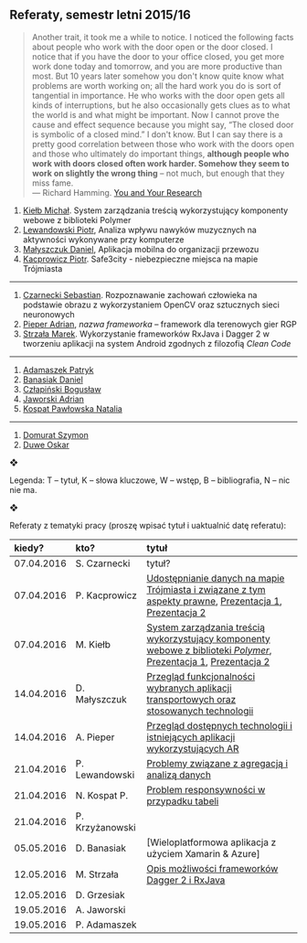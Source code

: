 ## Referaty, semestr letni 2015/16

> Another trait, it took me a while to notice. I noticed the following
> facts about people who work with the door open or the door closed. I
> notice that if you have the door to your office closed, you get more
> work done today and tomorrow, and you are more productive than
> most. But 10 years later somehow you don't know quite know what
> problems are worth working on; all the hard work you do is sort of
> tangential in importance. He who works with the door open gets all
> kinds of interruptions, but he also occasionally gets clues as to what
> the world is and what might be important. Now I cannot prove the cause
> and effect sequence because you might say, “The closed door is
> symbolic of a closed mind.” I don't know. But I can say there is a
> pretty good correlation between those who work with the doors open and
> those who ultimately do important things, **although people who work
> with doors closed often work harder. Somehow they seem to work on
> slightly the wrong thing** – not much, but enough that they miss fame.<br>
> — Richard Hamming. [You and Your Research](http://www.cs.virginia.edu/~robins/YouAndYourResearch.html)

1. [Kiełb Michał](https://github.com/mkielb/masters-thesis). System zarządzania treścią wykorzystujący komponenty webowe z biblioteki Polymer
1. [Lewandowski Piotr](https://github.com/piotrl/master-thesis), Analiza wpływu nawyków muzycznych na aktywności wykonywane przy komputerze
1. [Małyszczuk Daniel](https://github.com/malyszdan/mgr),
  Aplikacja mobilna do organizacji przewozu
1. [Kacprowicz Piotr](https://github.com/Undauted/mgr). Safe3city - niebezpieczne miejsca na mapie Trójmiasta

----

1. [Czarnecki Sebastian](https://github.com/sebcza/haris-eye). Rozpoznawanie zachowań człowieka na podstawie obrazu z wykorzystaniem OpenCV oraz sztucznych sieci neuronowych
1. [Pieper Adrian](https://github.com/Gergoybey/pracaMagisterska),
  _nazwa frameworka_ – framework dla terenowych gier RGP
1. [Strzała Marek](https://github.com/MarekAG/mgr). Wykorzystanie frameworków RxJava i Dagger 2 w tworzeniu aplikacji na system Android zgodnych z filozofią _Clean Code_

----

1. [Adamaszek Patryk](https://github.com/padamaszek/seminarium-magisterskie)
1. [Banasiak Daniel](https://github.com/DanBanasiak/Xamarin)
1. [Człapiński Bogusław](https://bitbucket.org/bczlapinski/seminarium-magisterskie)
1. [Jaworski Adrian](https://github.com/emikser/magisterska)
1. [Kospat Pawłowska Natalia](https://bitbucket.org/nkopa/seminarium_responsywnetabele)

----

1. [Domurat Szymon](https://github.com/sdomurat/mgr)
1. [Duwe Oskar](https://github.com/Linuksiarz/OmniDaemon)

<!-- urlop dziekański
1. Grzesiak Daniel, 17.03 N
1. Krzyżanowski Piotr, 17.03 N
-->

❖

Legenda: T – tytuł, K – słowa kluczowe, W – wstęp, B – bibliografia, N – nic nie ma.

❖

Referaty z tematyki pracy (proszę wpisać tytuł i uaktualnić datę referatu):

| kiedy?     | kto?            | tytuł |
| :--------- | :-------------- | :---- |
| 07.04.2016 | S. Czarnecki    | tytuł? |
| 07.04.2016 | P. Kacprowicz   | [Udostępnianie danych na mapie Trójmiasta i związane z tym aspekty prawne](https://github.com/Undauted/mgr), [Prezentacja 1](http://slides.com/undauted/deck/fullscreen), [Prezentacja 2](http://slides.com/undauted/deck-1/fullscreen) |
| 07.04.2016 | M. Kiełb        | [System zarządzania treścią wykorzystujący komponenty webowe z biblioteki *Polymer*](https://github.com/mkielb/masters-thesis), [Prezentacja 1](https://github.com/mkielb/masters-thesis/blob/master/Prezentacja%201%20-%207.04.2016.pdf), [Prezentacja 2](https://github.com/mkielb/masters-thesis/blob/master/Prezentacja%202%20-%205.05.2016.pdf) |
| 14.04.2016 | D. Małyszczuk   | [Przegląd funkcjonalności wybranych aplikacji transportowych oraz stosowanych technologii](https://github.com/malyszdan/mgr/blob/master/prezentacja/aplikacjaTransportowa.odp) |
| 14.04.2016 | A. Pieper       | [Przegląd dostępnych technologii i istniejących aplikacji wykorzystujących AR](https://github.com/Gergoybey/pracaMagisterska/blob/master/Framework%20dla%20terenowych%20gier%20RPG.pptx) |
| 21.04.2016 | P. Lewandowski  | [Problemy związane z agregacją i analizą danych](https://slides.com/piotrl/data-centric-problems/) |
| 21.04.2016 | N. Kospat P.    | [Problem responsywności w przypadku tabeli](https://bitbucket.org/nkopa/seminarium_responsywnetabele/src/104f8b6b74128878632997e4008d05b1f25ae63f/seminarium_referat_I.pdf) |
| 21.04.2016 | P. Krzyżanowski |        |
| 05.05.2016 | D. Banasiak     | [Wieloplatformowa aplikacja z użyciem Xamarin & Azure]       |
| 12.05.2016 | M. Strzała      | [Opis możliwości frameworków Dagger 2 i RxJava](https://docs.google.com/presentation/d/1muewgLxBm3BDfbFZe6zWTn3dyZ91Z_subKXTkdltDE4/edit?usp=sharing) |
| 12.05.2016 | D. Grzesiak     |        |
| 19.05.2016 | A. Jaworski     |        |
| 19.05.2016 | P. Adamaszek    |        |
